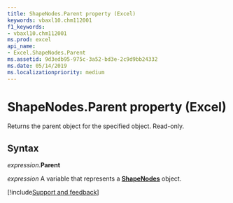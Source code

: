```yaml
---
title: ShapeNodes.Parent property (Excel)
keywords: vbaxl10.chm112001
f1_keywords:
- vbaxl10.chm112001
ms.prod: excel
api_name:
- Excel.ShapeNodes.Parent
ms.assetid: 9d3edb95-975c-3a52-bd3e-2c9d9bb24332
ms.date: 05/14/2019
ms.localizationpriority: medium
---
```



# ShapeNodes.Parent property (Excel)

Returns the parent object for the specified object. Read-only.


## Syntax

_expression_.**Parent**

_expression_ A variable that represents a **[ShapeNodes](Excel.ShapeNodes.md)** object.



[!include[Support and feedback](~/includes/feedback-boilerplate.md)]